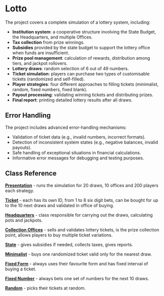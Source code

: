 # Lotto

The project covers a complete simulation of a lottery system, including:

- **Institution system**: a cooperative structure involving the State Budget, the Headquarters, and multiple Offices.
- **Tax collection** from prize winnings.  
- **Subsidies** provided by the state budget to support the lottery office when funds are insufficient.  
- **Prize pool management**: calculation of rewards, distribution among tiers, and jackpot rollovers.  
- **Lottery draws**: random selection of 6 out of 49 numbers.  
- **Ticket simulation**: players can purchase two types of customisable tickets (randomized and self-filled).  
- **Player strategies**: four different approaches to filling tickets (minimalist, random, fixed numbers, fixed blank).  
- **Payout processing**: validating winning tickets and distributing prizes.  
- **Final report**: printing detailed lottery results after all draws.

## Error Handling
The project includes advanced error-handling mechanisms:  
- Validation of ticket data (e.g., invalid numbers, incorrect formats).  
- Detection of inconsistent system states (e.g., negative balances, invalid payouts).  
- Safe handling of exceptional situations in financial calculations.  
- Informative error messages for debugging and testing purposes.  

## Class Reference
**[Presentation](./Presentation.java)** - runs the simulation for 20 draws, 10 offices and 200 players each strategy.

**[Ticket](./Ticket)** - each has its own ID, from 1 to 8 six digit bets, can be bought for up to the 10 next draws and validated in office of buying.

**[Headquarters](./Headquarters)** - class responsible for carrying out the draws, calculating pots and jackpots.

**[Collection Offices](./CollectionOffice)** - sells and validates lottery tickets, is the prize collection point, allows players to buy multiple ticket variations.

**[State](./StateBudget)** - gives subsidies if needed, collects taxes, gives reports.

**[Minimalist](./Minimalist)** - buys one randomized ticket valid only for the nearest draw.

**[Fixed Form](./FixedForm)** - always uses their favourite form and has fixed interval of buying a ticket.

**[Fixed Number](./FixedNumber)** - always bets one set of numbers for the next 10 draws.

**[Random](./Random)** - picks their tickets at random.
